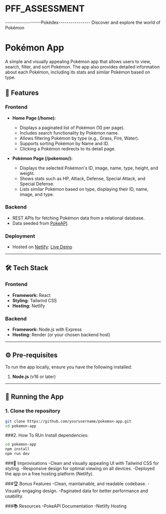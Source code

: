 # PFF_ASSESSMENT
------------------Pokédex----------------
Discover and explore the world of Pokémon

# Pokémon App  

A simple and visually appealing Pokémon app that allows users to view, search, filter, and sort Pokémon. The app also provides detailed information about each Pokémon, including its stats and similar Pokémon based on type.  

## 🌟 Features  

### Frontend  
- **Home Page (/home):**  
  - Displays a paginated list of Pokémon (10 per page).  
  - Includes search functionality by Pokémon name.  
  - Allows filtering Pokémon by type (e.g., Grass, Fire, Water).  
  - Supports sorting Pokémon by Name and ID.  
  - Clicking a Pokémon redirects to its detail page.  

- **Pokémon Page (/pokemon/<id>):**  
  - Displays the selected Pokémon's ID, image, name, type, height, and weight.  
  - Shows stats such as HP, Attack, Defense, Special Attack, and Special Defense.  
  - Lists similar Pokémon based on type, displaying their ID, name, image, and type.  

### Backend  
- REST APIs for fetching Pokémon data from a relational database.  
- Data seeded from [PokeAPI](https://pokeapi.co/).  

### Deployment  
- Hosted on [Netlify](https://www.netlify.com/): [Live Demo](https://rohitpookiepff.netlify.app/)  

---

## 🛠 Tech Stack  

### Frontend  
- **Framework:** React  
- **Styling:** Tailwind CSS  
- **Hosting:** Netlify  

### Backend  
- **Framework:** Node.js with Express  
- **Hosting:** Render (or your chosen backend host)  

---

## ⚙️ Pre-requisites  

To run the app locally, ensure you have the following installed:  
1. **Node.js** (v16 or later)  

---

## 🚀 Running the App  

### 1. Clone the repository  
```bash
git clone https://github.com/yourusername/pokemon-app.git  
cd pokemon-app
```
###2. How To RUn
Install dependencies:
```bash
cd pokemon-app
npm install
npm run dev  
```
###📝 Improvisations
-Clean and visually appealing UI with Tailwind CSS for styling.
-Responsive design for optimal viewing on all devices.
-Deployed the app on a free hosting platform (Netlify).

###🏆 Bonus Features
-Clean, maintainable, and readable codebase.
-Visually engaging design.
-Paginated data for better performance and usability.

###📚 Resources
-PokeAPI Documentation
-Netlify Hosting
